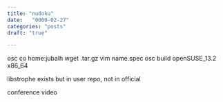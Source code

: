 ```yaml
---
title: "nudoku"
date:   "0000-02-27"
categories: "posts"
draft: "true"

---
```


osc co home:jubalh
wget .tar.gz
vim name.spec
osc build openSUSE_13.2 x86_64

libstrophe exists but in user repo, not in official

conference video
